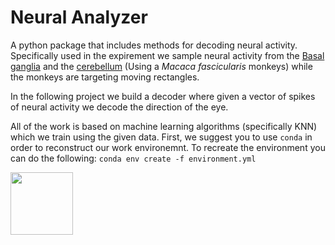 # Neural Analyzer
A python package that includes methods for decoding neural activity.
Specifically used in the expirement we sample neural activity from the [Basal ganglia](https://en.wikipedia.org/wiki/Basal_ganglia) and the [cerebellum](https://en.wikipedia.org/wiki/Cerebellum) (Using a *Macaca fascicularis* monkeys) while the monkeys are targeting moving rectangles.

In the following project we build a decoder where given a vector of spikes of neural activity we decode the direction of the eye.

All of the work is based on machine learning algorithms (specifically KNN) which we train using the given data.
First, we suggest you to use `conda` in order to reconstruct our work environemnt. 
To recreate the environment you can do the following:
   ```conda env create -f environment.yml```

 <img src="https://raw.githubusercontent.com/norbit8/Neural_Analyzer/master/neuralSpikesExample.png" width="100" />
